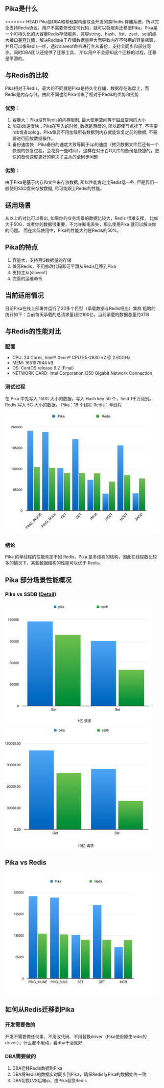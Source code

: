 ## Pika是什么
<<<<<<< HEAD
Pika是DBA和基础架构组联合开发的类Redis 存储系统，所以完全支持Redis协议，用户不需要修改任何代码，就可以将服务迁移至Pika。Pika是一个可持久化的大容量Redis存储服务，兼容string、hash、list、zset、set的绝大接口[兼容详情](ops/API.md)，解决Redis由于存储数据量巨大而导致内存不够用的容量瓶颈，并且可以像Redis一样，通过slaveof命令进行主从备份，支持全同步和部分同步。同时DBA团队还提供了迁移工具， 所以用户不会感知这个迁移的过程，迁移是平滑的。
 
## 与Redis的比较
Pika相对于Redis，最大的不同就是Pika是持久化存储，数据存在磁盘上，而Redis是内存存储，由此不同也给Pika带来了相对于Redis的优势和劣势

### 优势：
1. 容量大：Pika没有Redis的内存限制, 最大使用空间等于磁盘空间的大小
2. 加载db速度快：Pika在写入的时候, 数据是落盘的, 所以即使节点挂了, 不需要rdb或者oplog，Pika重启不用加载所有数据到内存就能恢复之前的数据, 不需要进行回放数据操作。
3. 备份速度快：Pika备份的速度大致等同于cp的速度（拷贝数据文件后还有一个快照的恢复过程，会花费一些时间），这样在对于百G大库的备份是快捷的，更快的备份速度更好的解决了主从的全同步问题

### 劣势：
由于Pika是基于内存和文件来存放数据, 所以性能肯定比Redis低一些, 但是我们一般使用SSD盘来存放数据, 尽可能跟上Redis的性能。

## 适用场景
从以上的对比可以看出, 如果你的业务场景的数据比较大，Redis 很难支撑， 比如大于50G，或者你的数据很重要，不允许断电丢失，那么使用Pika 就可以解决你的问题。
而在实际使用中，Pika的性能大约是Redis的50%。

## Pika的特点
1. 容量大，支持百G数据量的存储
2. 兼容Redis，不用修改代码即可平滑从Redis迁移到Pika
3. 支持主从(slaveof)
4. 完善的运维命令 

## 当前适用情况
目前Pika在线上部署并运行了20多个巨型（承载数据与Redis相比）集群
粗略的统计如下：当前每天承载的总请求量超过100亿，当前承载的数据总量约3TB

## 与Redis的性能对比
### 配置
- CPU: 24 Cores, Intel® Xeon® CPU E5-2630 v2 @ 2.60GHz
- MEM: 165157944 kB
- OS: CentOS release 6.2 (Final)
- NETWORK CARD: Intel Corporation I350 Gigabit Network Connection

### 测试过程
在 Pika 中先写入 150G 大小的数据，写入 Hash key 50 个，field 1千万级别。
Redis 写入 5G 大小的数据。
Pika：18 个线程
Redis：单线程
 ![](images/benchmarkVsRedis01.jpeg)

### 结论
Pika 的单线程的性能肯定不如 Redis，Pika 是多线程的结构，因此在线程数比较多的情况下，某些数据结构的性能可以优于 Redis。


## Pika 部分场景性能概况
### Pika vs SSDB ([Detail](pikaVsSSDB.md))

<img src="images/benchmarkVsSSDB01.png" height = "400" width = "480" alt="1">

<img src="images/benchmarkVsSSDB02.png" height = "400" width = "480" alt="10">

## Pika vs Redis
<img src="images/benchmarkVsRedis02.png" height = "400" width = "600" alt="2">

## 如何从Redis迁移到Pika
### 开发需要做的
开发不需要做任何事，不用改代码、不用替换driver（Pika使用原生redis的driver），什么都不用动，看dba干活就好
### DBA需要做的
1. DBA迁移Redis数据到Pika
1. DBA将Redis的数据实时同步到Pika，确保Redis与Pika的数据始终一致
1. DBA切换LVS后端ip，由Pika替换Redis

 
 

 
 